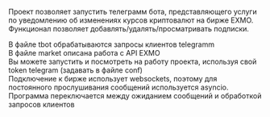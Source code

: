 Проект позволяет запустить телеграмм бота, представляющего услуги по уведомлению об изменениях курсов криптовалют на бирже EXMO.<br/>
Функционал позволяет добавлять/удалять/просматривать подписки.<br/>

В файле tbot обрабатываются запросы клиентов telegramm<br/>
В файле market описана работа с API EXMO<br/>
Вы можете запустить и посмотреть на работу проекта, используя свой token telegram (задавать в файле conf)<br/>
Подключение к бирже использует websockets, поэтому для постоянного прослушивания сообщений используется asyncio.<br/>
Программа переключается между ожиданием сообщений и обработкой запросов клиентов<br/>
